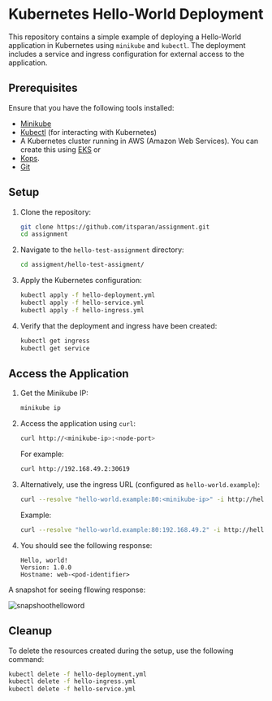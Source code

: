 # Kubernetes Hello-World Deployment

This repository contains a simple example of deploying a Hello-World application in Kubernetes using `minikube` and `kubectl`. The deployment includes a service and ingress configuration for external access to the application.

## Prerequisites

Ensure that you have the following tools installed:

- [Minikube](https://minikube.sigs.k8s.io/docs/start/)
- [Kubectl](https://kubernetes.io/docs/tasks/tools/install-kubectl/) (for interacting with Kubernetes)
- A Kubernetes cluster running in AWS (Amazon Web Services). You can create this using [EKS](https://docs.aws.amazon.com/eks/latest/userguide/getting-started.html) or
- [Kops](https://kops.sigs.k8s.io/getting_started/aws/).
- [Git](https://git-scm.com/)

## Setup

1. Clone the repository:

    ```bash
    git clone https://github.com/itsparan/assignment.git
    cd assignment
    ```

2. Navigate to the `hello-test-assignment` directory:

    ```bash
    cd assigment/hello-test-assigment/
    ```

3. Apply the Kubernetes configuration:

    ```bash
    kubectl apply -f hello-deployment.yml
    kubectl apply -f hello-service.yml
    kubectl apply -f hello-ingress.yml
    ```

4. Verify that the deployment and ingress have been created:

    ```bash
    kubectl get ingress
    kubectl get service
    ```

## Access the Application

1. Get the Minikube IP:

    ```bash
    minikube ip
    ```

2. Access the application using `curl`:

    ```bash
    curl http://<minikube-ip>:<node-port>
    ```

    For example:

    ```bash
    curl http://192.168.49.2:30619
    ```

3. Alternatively, use the ingress URL (configured as `hello-world.example`):

    ```bash
    curl --resolve "hello-world.example:80:<minikube-ip>" -i http://hello-world.example
    ```

    Example:

    ```bash
    curl --resolve "hello-world.example:80:192.168.49.2" -i http://hello-world.example
    ```

4. You should see the following response:

    ```plaintext
    Hello, world!
    Version: 1.0.0
    Hostname: web-<pod-identifier>
    ```

A snapshot for seeing fllowing response:

![snapshoothelloword](https://github.com/user-attachments/assets/805c239d-33c1-40ac-b709-1ac5cd7da462)



## Cleanup

To delete the resources created during the setup, use the following command:

```bash
kubectl delete -f hello-deployment.yml
kubectl delete -f hello-ingress.yml
kubectl delete -f hello-service.yml





